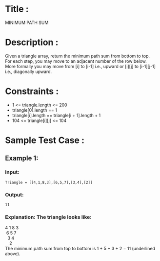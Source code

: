 # Title :
  MINIMUM PATH SUM

# Description :
  Given a triangle array, return the minimum path sum from bottom to top. <br>
  For each step, you may move to an adjacent number of the row below. <br>
  More formally you may move from [i] to [i-1] i.e., upward or [i][j] to [i-1][j-1] i.e., diagonally upward.
  
# Constraints :
  - 1 <= triangle.length <= 200 <br>
  - triangle[0].length == 1 <br>
  - triangle[i].length == triangle[i + 1].length + 1 <br>
  - 104 <= triangle[i][j] <= 104

# Sample Test Case :
##  Example 1:
###  Input: 
    Triangle = [[4,1,8,3],[6,5,7],[3,4],[2]]
###  Output:
    11
###  Explanation: The triangle looks like:
  4 1 8 3 <br>
  &nbsp;6 5 7 <br>
  &nbsp;&nbsp;3 4 <br>
  &emsp;2 <br>
  The minimum path sum from top to bottom is 1 + 5 + 3 + 2 = 11 (underlined above).
